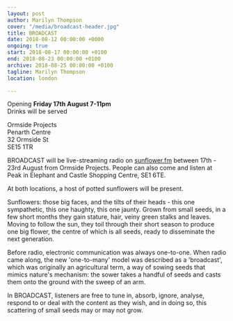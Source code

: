 ```yaml
---
layout: post
author: Marilyn Thompson
cover: "/media/broadcast-header.jpg"
title: BROADCAST
date: 2018-08-12 00:00:00 +0000
ongoing: true
start: 2018-08-17 00:00:00 +0100
end: 2018-08-23 00:00:00 +0100
archive: 2018-08-25 00:00:00 +0100
tagline: Marilyn Thompson
location: london

---
```


<p>Opening <b>Friday 17th August 7-11pm</b><br />
Drinks will be served</p>

<p>Ormside Projects<br />
Penarth Centre<br />
32 Ormside St<br />
SE15 1TR</p>

<p>BROADCAST will be live-streaming radio on <a href="http://sunflower.fm">sunflower.fm</a> between 17th - 23rd August from Ormside Projects. People can also come and listen at Peak in Elephant and Castle Shopping Centre, SE1 6TE.</p>

<p>At both locations, a host of potted sunflowers will be present.</p>

<p>Sunflowers: those big faces, and the tilts of their heads - this one sympathetic, this one haughty, this one jaunty. Grown from small seeds, in a few short months they gain stature, hair, veiny green stalks and leaves. Moving to follow the sun, they toil through their short season to produce one big flower, the centre of which is all seeds, ready to disseminate the next generation.</p>

<p>Before radio, electronic communication was always one-to-one. When radio came along, the new 'one-to-many' model was described as a 'broadcast', which was originally an agricultural term, a way of sowing seeds that mimics nature's mechanism: the sower takes a handful of seeds and casts them onto the ground with the sweep of an arm.</p>

<p>In BROADCAST, listeners are free to tune in, absorb, ignore, analyse, respond to or deal with the content as they wish, and in doing so, this scattering of small seeds may or may not grow.</p>
